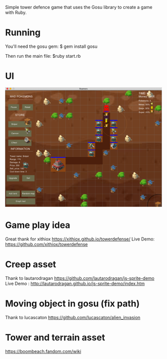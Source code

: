 Simple tower defence game that uses the Gosu library to create a game with Ruby.

# Running

You'll need the gosu gem:
\$ gem install gosu

Then run the main file:
\$ruby start.rb

# UI

![UI](version_imgs/V.0.0.5.png)

# Game play idea

Great thank for xithiox
https://xithiox.github.io/towerdefense/ Live Demo: https://github.com/xithiox/towerdefense

# Creep asset

Thank to lautarodragan
https://github.com/lautarodragan/js-sprite-demo Live Demo : http://lautarodragan.github.io/js-sprite-demo/index.htm

# Moving object in gosu (fix path)

Thank to lucascaton
https://github.com/lucascaton/alien_invasion

# Tower and terrain asset

https://boombeach.fandom.com/wiki
